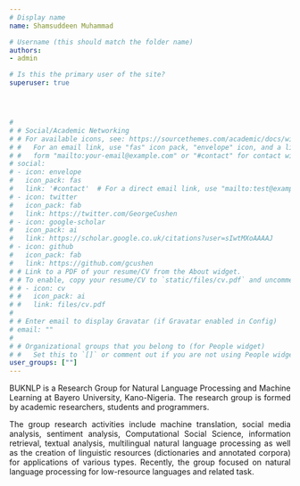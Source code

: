 ```yaml
---
# Display name
name: Shamsuddeen Muhammad

# Username (this should match the folder name)
authors:
- admin

# Is this the primary user of the site?
superuser: true




# 
# # Social/Academic Networking
# # For available icons, see: https://sourcethemes.com/academic/docs/widgets/#icons
# #   For an email link, use "fas" icon pack, "envelope" icon, and a link in the
# #   form "mailto:your-email@example.com" or "#contact" for contact widget.
# social:
# - icon: envelope
#   icon_pack: fas
#   link: '#contact'  # For a direct email link, use "mailto:test@example.org".
# - icon: twitter
#   icon_pack: fab
#   link: https://twitter.com/GeorgeCushen
# - icon: google-scholar
#   icon_pack: ai
#   link: https://scholar.google.co.uk/citations?user=sIwtMXoAAAAJ
# - icon: github
#   icon_pack: fab
#   link: https://github.com/gcushen
# # Link to a PDF of your resume/CV from the About widget.
# # To enable, copy your resume/CV to `static/files/cv.pdf` and uncomment the lines below.  
# # - icon: cv
# #   icon_pack: ai
# #   link: files/cv.pdf
# 
# # Enter email to display Gravatar (if Gravatar enabled in Config)
# email: ""
#   
# # Organizational groups that you belong to (for People widget)
# #   Set this to `[]` or comment out if you are not using People widget.  
user_groups: [""]
---
```



BUKNLP is a Research Group for Natural Language Processing and Machine Learning at Bayero University, Kano-Nigeria. The research group is formed by academic researchers, students and programmers.

The group research activities include machine translation, social media analysis, sentiment analysis, Computational Social Science, information retrieval, textual analysis, multilingual natural language processing as well as the creation of linguistic resources (dictionaries and annotated corpora) for applications of various types. Recently, the group focused on natural language processing for low-resource languages and related task.


<style>
body {
text-align: justify}
</style>


